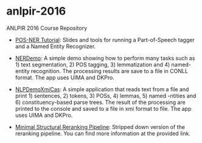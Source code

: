# anlpir-2016
ANLPIR 2016 Course Repository

* [POS-NER Tutorial](https://github.com/mnicosia/anlpir-2016/tree/master/pos-ner): Slides and tools for running a Part-of-Speech tagger and a Named Entity Recognizer.

* [NERDemo](https://github.com/Anton87/NERDemo/wiki/NERDemo): A simple demo showing how to perform many tasks such as 1) text segmentation, 2) POS tagging, 3) lemmatization and 4) named-entity recognition. The processing results are save to a file in CONLL format. The app uses UIMA and DKPro.

* [NLPDemoXmiCas](https://github.com/Anton87/NERDemo/wiki/NLPDemoXmiWriter): A simple application that reads text from a file and print 1) sentences, 2) tokens, 3) POSs, 4) lemmas,  5) named -ntities and 6) constituency-based parse trees. The result of the processing are printed to the console and saved to a file in xmi format to file. The app uses UIMA and DKPro.

* [Minimal Structural Reranking Pipeline](https://github.com/mnicosia/minimalpipeline): Stripped down version of the reranking pipeline. You can find more information at the provided link.
